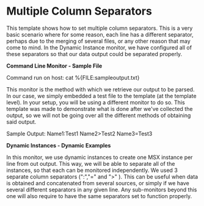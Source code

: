 <strong>Multiple Column Separators</strong>
====================================================
This template shows how to set multiple column separators. This is a very basic scenario where for some reason, each line has a different separator, perhaps due to the merging of several files, or any other reason that may come to mind. In the Dynamic Instance monitor, we have configured all of these separators so that our data output could be separated properly.

<strong>Command Line Monitor - Sample File</strong>

Command run on host:
cat %{FILE:sampleoutput.txt}

This monitor is the method with which we retrieve our output to be parsed. In our case, we simply embedded a test file to the template (at the template level). In your setup, you will be using a different monitor to do so. This template was made to demonstrate what is done after we've collected the output, so we will not be going over all the different methods of obtaining said output.

Sample Output:
Name1:Test1
Name2>Test2
Name3=Test3

<strong>Dynamic Instances - Dynamic Examples</strong>

In this monitor, we use dynamic instances to create one MSX instance per line from out output. This way, we will be able to separate all of the instances, so that each can be monitored independently. We used 3 separate column separators (":","=" and ">" ). This can be useful when data is obtained and concatenated from several sources, or simply if we have several different separators in any given line. Any sub-monitors beyond this one will also require to have the same separators set to function properly.
